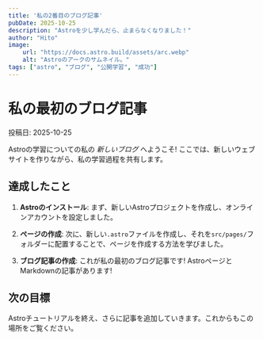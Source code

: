 ```yaml
---
title: '私の2番目のブログ記事'
pubDate: 2025-10-25
description: "Astroを少し学んだら、止まらなくなりました！"
author: "Hito"
image:
    url: "https://docs.astro.build/assets/arc.webp"
    alt: "Astroのアークのサムネイル。"
tags: ["astro", "ブログ", "公開学習", "成功"]
---
```

# 私の最初のブログ記事

投稿日: 2025-10-25

Astroの学習についての私の _新しいブログ_ へようこそ! ここでは、新しいウェブサイトを作りながら、私の学習過程を共有します。

## 達成したこと

1. **Astroのインストール**: まず、新しいAstroプロジェクトを作成し、オンラインアカウントを設定しました。

2. **ページの作成**: 次に、新しい`.astro`ファイルを作成し、それを`src/pages/`フォルダーに配置することで、ページを作成する方法を学びました。

3. **ブログ記事の作成**: これが私の最初のブログ記事です! AstroページとMarkdownの記事があります!

## 次の目標

Astroチュートリアルを終え、さらに記事を追加していきます。これからもこの場所をご覧ください。